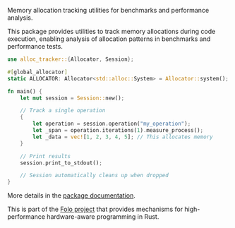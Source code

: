 Memory allocation tracking utilities for benchmarks and performance analysis.

This package provides utilities to track memory allocations during code execution,
enabling analysis of allocation patterns in benchmarks and performance tests.

```rust
use alloc_tracker::{Allocator, Session};

#[global_allocator]
static ALLOCATOR: Allocator<std::alloc::System> = Allocator::system();

fn main() {
    let mut session = Session::new();

    // Track a single operation
    {
        let operation = session.operation("my_operation");
        let _span = operation.iterations(1).measure_process();
        let _data = vec![1, 2, 3, 4, 5]; // This allocates memory
    }

    // Print results
    session.print_to_stdout();

    // Session automatically cleans up when dropped
}
```

More details in the [package documentation](https://docs.rs/alloc_tracker/).

This is part of the [Folo project](https://github.com/folo-rs/folo) that provides mechanisms for
high-performance hardware-aware programming in Rust.
